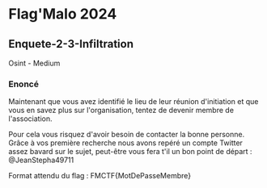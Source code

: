 # Flag'Malo 2024

## Enquete-2-3-Infiltration

Osint - Medium

### Enoncé
Maintenant que vous avez identifié le lieu de leur réunion d'initiation et que vous en savez plus sur l'organisation, tentez de devenir membre de l'association.

Pour cela vous risquez d'avoir besoin de contacter la bonne personne.
Grâce à vos première recherche nous avons repéré un compte Twitter assez bavard sur le sujet, peut-être vous fera t'il un bon point de départ : @JeanStepha49711

Format attendu du flag : FMCTF{MotDePasseMembre}